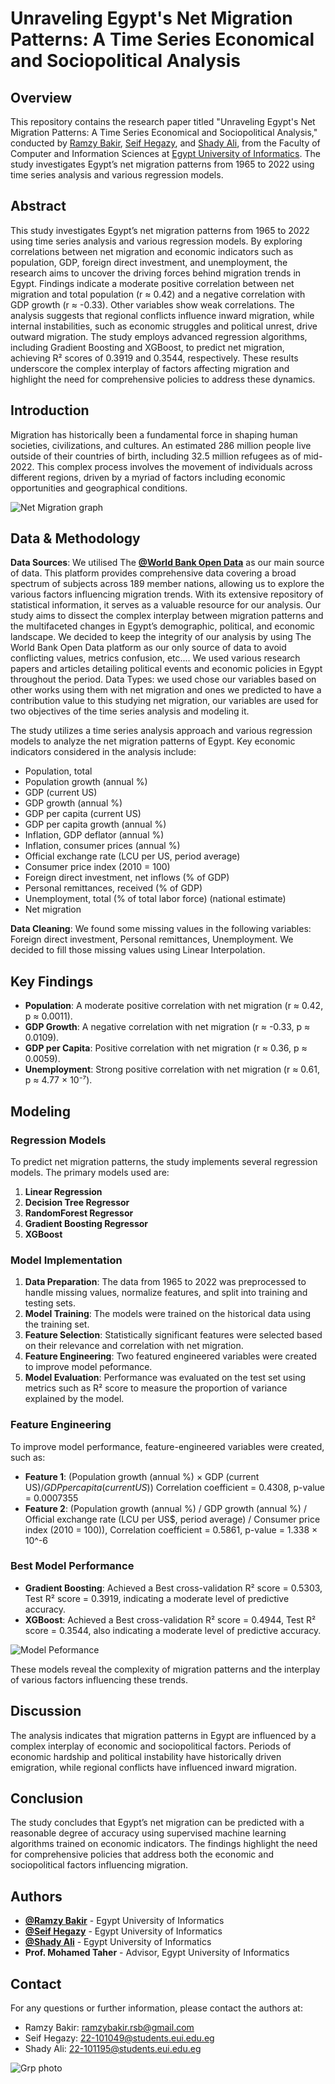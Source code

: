 # Unraveling Egypt's Net Migration Patterns: A Time Series Economical and Sociopolitical Analysis

## Overview

This repository contains the research paper titled "Unraveling Egypt's Net Migration Patterns: A Time Series Economical and Sociopolitical Analysis," conducted by [Ramzy Bakir](https://www.linkedin.com/in/ramzy-bakir), [Seif Hegazy](https://www.linkedin.com/in/seif-hegazy-bb6002223/), and [Shady Ali](https://www.linkedin.com/in/shady-ali/), from the Faculty of Computer and Information Sciences at [Egypt University of Informatics](https://eui.edu.eg/). The study investigates Egypt’s net migration patterns from 1965 to 2022 using time series analysis and various regression models.

## Abstract

This study investigates Egypt’s net migration patterns from 1965 to 2022 using time series analysis and various regression models. By exploring correlations between net migration and economic indicators such as population, GDP, foreign direct investment, and unemployment, the research aims to uncover the driving forces behind migration trends in Egypt. Findings indicate a moderate positive correlation between net migration and total population (r ≈ 0.42) and a negative correlation with GDP growth (r ≈ -0.33). Other variables show weak correlations. The analysis suggests that regional conflicts influence inward migration, while internal instabilities, such as economic struggles and political unrest, drive outward migration. The study employs advanced regression algorithms, including Gradient Boosting and XGBoost, to predict net migration, achieving R² scores of 0.3919 and 0.3544, respectively. These results underscore the complex interplay of factors affecting migration and highlight the need for comprehensive policies to address these dynamics.

## Introduction

Migration has historically been a fundamental force in shaping human societies, civilizations, and cultures. An estimated 286 million people live outside of their countries of birth, including 32.5 million refugees as of mid-2022. This complex process involves the movement of individuals across different regions, driven by a myriad of factors including economic opportunities and geographical conditions.

![Net Migration graph](13.png)

## Data & Methodology

**Data Sources**: We utilised The [**@World Bank Open Data**](https://data.worldbank.org/) as our main source of data. This platform provides comprehensive data covering a broad spectrum of subjects across 189 member nations, allowing us to explore the various factors influencing migration trends. With its extensive repository of statistical information, it serves as a valuable resource for our analysis. Our study aims to dissect the complex interplay between migration patterns and the multifaceted changes in Egypt’s demographic, political, and economic landscape. We decided to keep the integrity of our analysis by using The World Bank Open Data platform as our only source of data to avoid conflicting values, metrics confusion, etc.... We used various research papers and articles detailing political events and economic policies in Egypt throughout the period. Data Types: we used chose our variables based on other works using them with net migration and ones we predicted to have a contribution value to this studying net migration, our variables are used for two objectives of the time series analysis and modeling it.

The study utilizes a time series analysis approach and various regression models to analyze the net migration patterns of Egypt. Key economic indicators considered in the analysis include:

- Population, total
- Population growth (annual %)
- GDP (current US)
- GDP growth (annual %)
- GDP per capita (current US)
- GDP per capita growth (annual %)
- Inflation, GDP deflator (annual %)
- Inflation, consumer prices (annual %)
- Official exchange rate (LCU per US, period average)
- Consumer price index (2010 = 100)
- Foreign direct investment, net inflows (% of GDP)
- Personal remittances, received (% of GDP)
- Unemployment, total (% of total labor force) (national estimate)
- Net migration

**Data Cleaning**: We found some missing values in the following variables: Foreign direct investment, Personal remittances, Unemployment. We decided to fill those missing values using Linear Interpolation.

## Key Findings

- **Population**: A moderate positive correlation with net migration (r ≈ 0.42, p ≈ 0.0011).
- **GDP Growth**: A negative correlation with net migration (r ≈ -0.33, p ≈ 0.0109).
- **GDP per Capita**: Positive correlation with net migration (r ≈ 0.36, p ≈ 0.0059).
- **Unemployment**: Strong positive correlation with net migration (r ≈ 0.61, p ≈ 4.77 × 10⁻⁷).

## Modeling

### Regression Models

To predict net migration patterns, the study implements several regression models. The primary models used are:
1. **Linear Regression**
2. **Decision Tree Regressor**
3. **RandomForest Regressor**
4. **Gradient Boosting Regressor**
5. **XGBoost**


### Model Implementation

1. **Data Preparation**: The data from 1965 to 2022 was preprocessed to handle missing values, normalize features, and split into training and testing sets.
2. **Model Training**: The models were trained on the historical data using the training set.
3. **Feature Selection**: Statistically significant features were selected based on their relevance and correlation with net migration.
4. **Feature Engineering**: Two featured engineered variables were created to improve model peformance.
5. **Model Evaluation**: Performance was evaluated on the test set using metrics such as R² score to measure the proportion of variance explained by the model.

### Feature Engineering
To improve model performance, feature-engineered variables were created, such as:

- **Feature 1**: (Population growth (annual %) × GDP (current US$) / GDP per capita (current US$)) Correlation coefficient = 0.4308, p-value = 0.0007355
- **Feature 2**: (Population growth (annual %) / GDP growth (annual %) / Official exchange rate (LCU per US$, period average) / Consumer price index (2010 = 100)), Correlation coefficient = 0.5861, p-value = 1.338 × 10^-6

### Best Model Performance

- **Gradient Boosting**: Achieved a Best cross-validation R² score = 0.5303, Test R² score = 0.3919, indicating a moderate level of predictive accuracy.
- **XGBoost**: Achieved a Best cross-validation R² score = 0.4944, Test R² score = 0.3544, also indicating a moderate level of predictive accuracy.

![Model Peformance](Results.jpg)

These models reveal the complexity of migration patterns and the interplay of various factors influencing these trends.

## Discussion

The analysis indicates that migration patterns in Egypt are influenced by a complex interplay of economic and sociopolitical factors. Periods of economic hardship and political instability have historically driven emigration, while regional conflicts have influenced inward migration.

## Conclusion

The study concludes that Egypt’s net migration can be predicted with a reasonable degree of accuracy using supervised machine learning algorithms trained on economic indicators. The findings highlight the need for comprehensive policies that address both the economic and sociopolitical factors influencing migration.

## Authors


- [**@Ramzy Bakir**](https://github.com/RamzyBakir) - Egypt University of Informatics
- [**@Seif Hegazy**]() - Egypt University of Informatics
- [**@Shady Ali**](https://github.com/SHIXOOM) - Egypt University of Informatics
- **Prof. Mohamed Taher** - Advisor, Egypt University of Informatics

## Contact

For any questions or further information, please contact the authors at:

- Ramzy Bakir: ramzybakir.rsb@gmail.com
- Seif Hegazy: 22-101049@students.eui.edu.eg
- Shady Ali: 22-101195@students.eui.edu.eg


![Grp photo](GRPpic.jpg)

